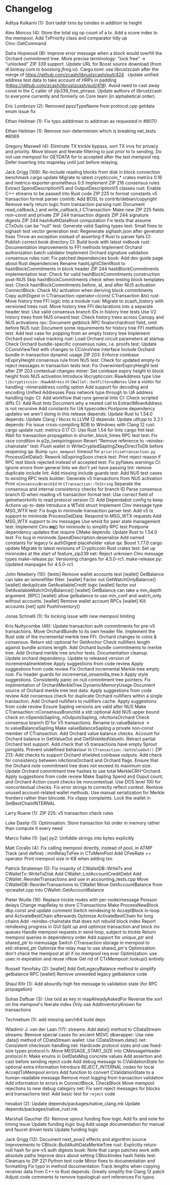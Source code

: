 Changelog
=========

Aditya Kulkarni (1):
      Sort taddr txns by txindex in addition to height

Alex Morcos (4):
      Store the total sig op count of a tx.
      Add a score index to the mempool.
      Add TxPriority class and comparator
      tidy up CInv::GetCommand

Daira Hopwood (8):
      Improve error message when a block would overfill the Orchard commitment tree.
      More precise terminology: "lock free" -> "unlocked"
      ZIP 339 support.
      Update URL for Boost source download (from dl.bintray.com to boostorg.jfrog.io).
      Cargo.toml: use librustzcash after the merge of https://github.com/zcash/librustzcash/pull/424 .
      Update unified address test data to take account of HRPs in padding (https://github.com/zcash/librustzcash/pull/419).
      Avoid need to cast away const in the C caller of zip339_free_phrase.
      Update authors of librustzcash to everyone currently and formerly on Core team (in alphabetical order).

Eric Lombrozo (2):
      Removed ppszTypeName from protocol.cpp
      getdata enum issue fix

Ethan Heilman (1):
      Fix typo adddrman to addrman as requested in #8070

Ethan Heilman (1):
      Remove non-determinism which is breaking net_tests #8069

Gregory Maxwell (4):
      Eliminate TX trickle bypass, sort TX invs for privacy and priority.
      Move bloom and feerate filtering to just prior to tx sending.
      Do not use mempool for GETDATA for tx accepted after the last mempool req.
      Defer inserting into maprelay until just before relaying.

Jack Grigg (109):
      Re-include reading blocks from disk in block connection benchmark
      cargo update
      Migrate to latest crypticcoin_* crates
      metrics 0.16 and metrics-exporter-prometheus 0.5
      Implement ZIP 216 consensus rules
      Extract SpendDescriptionV5 and OutputDescriptionV5 classes
      rust: Enable C++ streams to be passed into Rust code
      ZIP 225 tx format constants
      v5 transaction format parser
      contrib: Add BOSL to contrib/debian/copyright
      Remove early return logic from transaction parsing
      rust: Document read_callback_t and write_callback_t
      CTransaction: Make new ZIP 225 fields non-const and private
      ZIP 244 transaction digests
      ZIP 244 signature digests
      ZIP 244 hashAuthDataRoot computation
      Fix tests that assume CTxOuts can be "null"
      test: Generate valid Sapling types
      test: Small fixes to sighash test vector generation
      test: Regenerate sighash.json after generator fixes
      Throw an exception instead of asserting if Rust tx parser fails
      CI: Publish correct book directory
      CI: Build book with latest mdbook
      rust: Documentation improvements to FFI methods
      Implement Orchard authorization batch validator
      Implement Orchard signature validation consensus rules
      rust: Fix patched dependencies
      book: Add dev guide page about Rust dependencies
      Rename hashLightClientRoot to hashBlockCommitments in block header
      ZIP 244 hashBlockCommitments implementation
      test: Check for valid hashBlockCommitments construction post-NU5
      Skip hashBlockCommitments check when testing block templates
      test: Check hashBlockCommitments before, at, and after NU5 activation
      ConnectBlock: Check NU activation when deriving block commitments
      Copy authDigest in CTransaction::operator=(const CTransaction &tx)
      rust: Move history tree FFI logic into a module
      rust: Migrate to zcash_history with versioned trees
      rust: Move history tree FFI declarations into a separate header
      test: Use valid consensus branch IDs in history tree tests
      Use V2 history trees from NU5 onward
      test: Check history trees across Canopy and NU5 activations
      rpc: Document getblock RPC finalorchardroot field, omit before NU5
      rust: Document some requirements for history tree FFI methods
      test: Add test case for popping from an empty history tree
      Implement Orchard pool value tracking
      rust: Load Orchard circuit parameters at startup
      Check Orchard bundle-specific consensus rules, i.e. proofs
      test: Update CCoinsViewTest with changes to CCoinsView interface
      Include Orchard bundle in transaction dynamic usage
      ZIP 203: Enforce coinbase nExpiryHeight consensus rule from NU5
      test: Check for updated empty-tx reject messages in transaction tests
      test: Fix OverwinterExpiryHeight test after ZIP 203 contextual changes
      miner: Set coinbase expiry height to block height from NU5 activation
      Introduce libcrypticcoin::RawAddress type
      Use `libcrypticcoin::RawAddress` in `CWallet::GetFilteredNotes`
      Use a visitor for handling -mineraddress config option
      Add support for decoding and encoding Unified Addresses
      Pass network type through to UA address handling logic
      CI: Add workflow that runs general lints
      CI: Check scripted diffs
      CI: Add Rust lints
      Document why a nested call to ExtractMinerAddress is not recursive
      Add constants for UA typecodes
      Postpone dependency updates we aren't doing in this release
      depends: Update Rust to 1.54.0
      depends: Update Clang / libcxx to LLVM 12
      depends: Update utfcpp to 3.2.1
      depends: Fix issue cross-compiling BDB to Windows with Clang 12
      rust: cargo update
      rust: metrics 0.17
      CI: Use Rust 1.54 for lints
      cargo fmt
      test: Wait for transaction propagation in shorter_block_times RPC test
      test: Fix race condition in p2p_txexpiringsoon
      Revert "Remove reference to -reindex-chainstate"
      test: Flush wallet in WriteCryptedSaplingZkeyDirectToDb before reopening
      qa: Bump `sync_mempool` timeout for `prioritisetransaction.py`
      ProcessGetData(): Rework IsExpiringSoon check
      test: Print reject reason if RPC test block rejected instead of accepted
      test: Fix pyflakes warnings
      CI: Ignore errors from general lints we don't yet have passing
      lint: remove duplicate include
      lint: Add missing include guards
      test: Add NU5 test cases to existing RPC tests
      builder: Generate v5 transactions from NU5 activation
      Print `nConsensusBranchId` in `CTransaction::ToString`
      Separate the consensus and internal consistency checks for branch ID
      Parse consensus branch ID when reading v5 transaction format
      test: Use correct field of getnetworkinfo to read protocol version
      CI: Add Dependabot config to keep Actions up-to-date
      Introduce a WTxId struct
      Implement CInv message type MSG_WTX
      test: Fix bugs in mininode transaction parser
      test: Add v5 tx support to mininode
      ProcessGetData: Respond to MSG_WTX requests
      Add MSG_WTX support to inv messages
      Use wtxid for peer state management
      test: Implement CInv.__eq__() for mininode to simplify RPC test
      Postpone dependency updates that require CMake
      depends: Update Rust to 1.54.0
      test: Fix bug in mininode.SpendDescription.deserialize
      Add named constants for legacy tx authDigest placeholder value
      qa: Boost 1.77.0
      cargo update
      Migrate to latest revisions of Crypticcoin Rust crates
      test: Set up mininodes at the start of feature_zip239
      net: Reject unknown CInv message types
      make-release.py: Versioning changes for 4.5.0-rc1.
      make-release.py: Updated manpages for 4.5.0-rc1.

John Newbery (10):
      [tests] Remove wallet accounts test
      [wallet] GetBalance can take an isminefilter filter.
      [wallet] Factor out GetWatchOnlyBalance()
      [wallet] deduplicate GetAvailableCredit logic
      [wallet] factor out GetAvailableWatchOnlyBalance()
      [wallet] GetBalance can take a min_depth argument.
      [RPC] [wallet] allow getbalance to use min_conf and watch_only without accounts.
      [wallet] Remove wallet account RPCs
      [wallet] Kill accounts
      [net] split PushInventory()

Jonas Schnelli (1):
      fix locking issue with new mempool limiting

Kris Nuttycombe (46):
      Update transaction auth commitments for pre-v5 transactions.
      Move OrchardBundle to its own header file.
      Implement the Rust side of the incremental merkle tree FFI.
      Orchard changes to coins & consensus.
      Return std::optional for GetAnchor
      Check nullifiers length against bundle actions length.
      Add Orchard bundle commitments to merkle tree.
      Add Orchard merkle tree anchor tests.
      Documentation cleanup.
      Update orchard dependency.
      Update to released version of incrementalmerkletree
      Apply suggestions from code review
      Apply suggestions from code review
      Fix Orchard incremental Merkle tree empty root.
      Fix header guards for incremental_sinsemilla_tree.h
      Apply style suggestions.
      Consistently panic on null commitment tree pointers.
      Fix implmentation of OrchardMerkleTree.DynamicMemoryUsage
      Document source of Orchard merkle tree test data.
      Apply suggestions from code review
      Add consensus check for duplicate Orchard nullifiers within a single transaction.
      Add Orchard nullifiers to nullifiers cache.
      Apply suggestions from code review
      Ensure Sapling versions are valid after NU5
      Make CTransaction::nConsensusBranchId a std::optional
      Add NU5 upper bound check on nSpendsSapling, nOutputsSapling, nActionsOrchard
      Check consensus branch ID for V5 transactions.
      Rename tx.valueBalance -> tx.valueBalanceSapling
      Make valueBalanceSapling a private non-const member of CTransaction.
      Add Orchard value balance checks.
      Account for Orchard balance in GetValueOut and GetShieldedValueIn.
      Retract partial Orchard test support.
      Add check that v5 transactions have empty Sprout joinsplits.
      Prevent undefined behaviour in `CTransaction::GetValueOut()`
      ZIP 213: Add checks to support Orchard shielded coinbase outputs.
      Add check for consistency between nActionsOrchard and Orchard flags.
      Ensure that the Orchard note commitment tree does not exceed its maximum size.
      Update Orchard commitment tree hashes to use total MerkleCRH^Orchard.
      Apply suggestions from code review
      Make Sapling Spend and Ouput count, and Orchard Action count checks be noncontextual.
      Use DOS level 100 for noncontextual checks.
      Fix error strings to correctly reflect context.
      Remove unused account-related wallet methods.
      Use manual serialization for Merkle frontiers rather than bincode.
      Fix clippy complaints.
      Lock the wallet in SetBestChainINTERNAL

Larry Ruane (1):
      ZIP 225: v5 transaction check rules

Luke Dashjr (1):
      Optimisation: Store transaction list order in memory rather than compute it every need

Marco Falke (1):
      [qa] py2: Unfiddle strings into bytes explicitly

Matt Corallo (4):
      Fix calling mempool directly, instead of pool, in ATMP
      Track (and define) ::minRelayTxFee in CTxMemPool
      Add CFeeRate += operator
      Print mempool size in KB when adding txn

Patrick Strateman (5):
      Fix insanity of CWalletDB::WriteTx and CWalletTx::WriteToDisk
      Add CWallet::ListAccountCreditDebit
      Add CWallet::ReorderTransactions and use in accounting_tests.cpp
      Move CWalletDB::ReorderTransactions to CWallet
      Move GetAccountBalance from rpcwallet.cpp into CWallet::GetAccountBalance

Pieter Wuille (16):
      Replace trickle nodes with per-node/message Poisson delays
      Change mapRelay to store CTransactions
      Make ProcessNewBlock dbp const and update comment
      Switch reindexing to AcceptBlock in-loop and ActivateBestChain afterwards
      Optimize ActivateBestChain for long chains
      Add -reindex-chainstate that does not rebuild block index
      Report reindexing progress in GUI
      Split up and optimize transaction and block inv queues
      Handle mempool requests in send loop, subject to trickle
      Return mempool queries in dependency order
      Add support for unique_ptr and shared_ptr to memusage
      Switch CTransaction storage in mempool to std::shared_ptr
      Optimize the relay map to use shared_ptr's
      Optimization: don't check the mempool at all if no mempool req ever
      Optimization: use usec in expiration and reuse nNow
      Get rid of CTxMempool::lookup() entirely

Russell Yanofsky (2):
      [wallet] Add GetLegacyBalance method to simplify getbalance RPC
      [wallet] Remove unneeded legacy getbalance code

Shaul Kfir (1):
      Add absurdly high fee message to validation state (for RPC propagation)

Suhas Daftuar (3):
      Use txid as key in mapAlreadyAskedFor
      Reverse the sort on the mempool's feerate index
      Only use AddInventoryKnown for transactions

Technetium (1):
      add missing aarch64 build deps

Wladimir J. van der Laan (17):
      streams: Add data() method to CDataStream
      streams: Remove special cases for ancient MSVC
      dbwrapper: Use new .data() method of CDataStream
      wallet: Use CDataStream.data()
      net: Consistent checksum handling
      net: Hardcode protocol sizes and use fixed-size types
      protocol.h: Move MESSAGE_START_SIZE into CMessageHeader
      protocol.h: Make enums in GetDataMsg concrete values
      Add assertion and cast before sending reject code
      Add debug message to CValidationState for optional extra information
      Introduce REJECT_INTERNAL codes for local AcceptToMempool errors
      Add function to convert CValidationState to a human-readable message
      Remove most logging from transaction validation
      Add information to errors in ConnectBlock, CheckBlock
      Move mempool rejections to new debug category
      net: Fix sent reject messages for blocks and transactions
      test: Add basic test for `reject` code

hexabot (2):
      Update depends/packages/native_clang.mk
      Update depends/packages/native_rust.mk

Marshall Gaucher (5):
      Remove sprout funding flow logic
      Add fix and note for timing issue
      Update funding logic bug
      Add usage documentation for manual and faucet driven tests
      Update funding logic

Jack Grigg (12):
      Document next_pow2 effects and algorithm source
      Improvements to CBlock::BuildAuthDataMerkleTree
      rust: Explicitly return null hash for pre-v5 auth digests
      book: Note that cargo patches work with absolute paths
      Improve docs about setting CBlockIndex hash fields
      test: Cleanups to ZIP 221 Python test code
      Minor fixes to documentation and formatting
      Fix typo in method documentation
      Track lengths when copying receiver data from C++ to Rust
      depends: Greatly simplify the Clang 12 patch
      Adjust code comments to remove topological-sort references
      Fix typos

